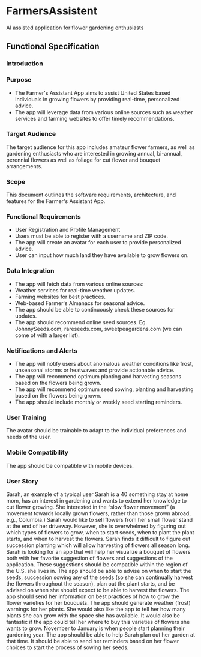 # FarmersAssistent
AI assisted application for flower gardening enthusiasts

## Functional Specification
### Introduction

### Purpose
* The Farmer's Assistant App aims to assist United States based individuals in growing flowers by providing real-time, personalized advice. 
* The app will leverage data from various online sources such as weather services and farming websites to offer timely recommendations.

### Target Audience
The target audience for this app includes amateur flower farmers, as well as gardening enthusiasts who are interested in growing annual, bi-annual, perennial flowers as well as foliage for cut flower and bouquet arrangements.

### Scope
This document outlines the software requirements, architecture, and features for the Farmer's Assistant App.

### Functional Requirements
* User Registration and Profile Management
* Users must be able to register with a username and ZIP code.
* The app will create an avatar for each user to provide personalized advice.
* User can input how much land they have available to grow flowers on.

### Data Integration
* The app will fetch data from various online sources:
* Weather services for real-time weather updates.
* Farming websites for best practices.
* Web-based Farmer's Almanacs for seasonal advice.
* The app should be able to continuously check these sources for updates.
* The app should recommend online seed sources. Eg. JohnnySeeds.com, rareseeds.com, sweetpeagardens.com (we can come of with a larger list).

### Notifications and Alerts
* The app will notify users about anomalous weather conditions like frost, unseasonal storms or heatwaves and provide actionable advice.
* The app will recommend optimum planting and harvesting seasons based on the flowers being grown.
* The app will recommend optimum seed sowing, planting and harvesting based on the flowers being grown.
* The app should include monthly or weekly seed starting reminders.


### User Training
The avatar should be trainable to adapt to the individual preferences and needs of the user.

### Mobile Compatibility
The app should be compatible with mobile devices.

### User Story
Sarah, an example of a typical user
Sarah is a 40 something stay at home mom, has an interest in gardening and wants to extend her knowledge to cut flower growing. She interested in the “slow flower movement” (a movement towards locally grown flowers, rather than those grown abroad, e.g., Columbia.) Sarah would like to sell flowers from her small flower stand at the end of her driveway. However, she is overwhelmed by figuring out which types of flowers to grow, when to start seeds, when to plant the plant starts, and when to harvest the flowers.
Sarah finds it difficult to figure out succession planting which will allow harvesting of flowers all season long. Sarah is looking for an app that will help her visualize a bouquet of flowers both with her favorite suggestion of flowers and suggestions of the application.  These suggestions should be compatible within the region of the U.S. she lives in. 
The app should be able to advise on when to start the seeds, succession sowing any of the seeds (so she can continually harvest the flowers throughout the season), plan out the plant starts, and be advised on when she should expect to be able to harvest the flowers. 
The app should send her information on best practices of how to grow the flower varieties for her bouquets. The app should generate weather (frost) warnings for her plants. She would also like the app to tell her how many plants she can grow with the space she has available.
It would also be fantastic if the app could tell her where to buy this varieties of flowers she wants to grow. 
November to January is when people start planning their gardening year. The app should be able to help Sarah plan out her garden at that time. It should be able to send her reminders based on her flower choices to start the process of sowing her seeds.



	